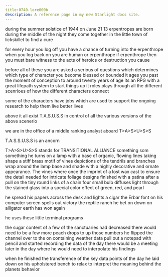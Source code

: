 ```yaml
---
title:0740.lore000b
description: A reference page in my new Starlight docs site.
---
```


during the summer solstice of 1944 on June 21
13 erpentropes are born during the middle of the night
they come together in the little town of lickskillet to find a cure 

for every hour you log off you have a chance of turning into the erpenthrope
when you log back on you are human or erpenthrope
if erpenthrope then you must bare witness to the acts of heroics or destruction you cause

before all of these you are asked a serious of questions which determines which type of character you become
blessed or bounded
it ages you past the moment of conception 
to around twenty years of age 
its an RPG with a great lifepath system to start things up 
it roles plays through all the different scenrioes of how the different characters connect

some of the characters have jobs which are used to support the ongoing research
to help them live better lives

above it all exist T.A.S.U.S.S in control of all the various versions of the above scenerio 

we are in the office of a middle ranking analyst aboard T>A>S>U>S>S

T.A.S.S.U.S.S is an ancorn

T>A>S>U>S>S stands for TRANSITIONAL ALLIANCE something som something
he turns on a lamp with a base of organic, flowing lines taking shape 
a stiff brass motif of vines 
depictions of the tendrils and branches wrap around the lamp base and shade with a highly decorative and ornate appearance. 
The vines where once the imprint of a lost wax cast to ensure the detail needed for intricate foliage designs finished with a patina
after a pull on the tiny round links of a chain four small bulb diffuses light through the stained glass 
into a special color effect of green, red, and pearl 

he spread his papers across the desk
and lights a cigar 
the Erbar font on his computer screen spells out victory
the reptile ranch he bet on down on alligator earth has won again 


he uses these little terminal programs

the sugar content of a few of the sanctuaries had decreased 
there would need to be a few more peach drops to up those numbers
he flipped the channel over to the on containing weather data 
pull out a notepad with pencil and started recording the data of the day
there would be a meeting later in the day where he would need to interpolate his findings

when he finished the transference of the key data points of the day 
he laid down on his upholstered bench to relax to interpret the meaning behind the planets behavior

